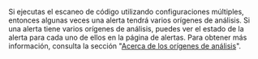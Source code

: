 Si ejecutas el escaneo de código utilizando configuraciones múltiples, entonces algunas veces una alerta tendrá varios orígenes de análisis. Si una alerta tiene varios orígenes de análisis, puedes ver el estado de la alerta para cada uno de ellos en la página de alertas. Para obtener más información, consulta la sección "[Acerca de los orígenes de análisis](/code-security/code-scanning/automatically-scanning-your-code-for-vulnerabilities-and-errors/about-code-scanning-alerts#about-analysis-origins)".
